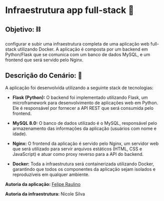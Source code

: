 # Infraestrutura app full-stack 🚀

## Objetivo: ⛓️
  configurar e subir uma infraestrutura completa de uma aplicação web full-stack utilizando Docker. A aplicação é composta por um backend em Python/Flask que se comunica com um banco de dados MySQL, e um frontend que será servido pelo Nginx.

## Descrição do Cenário: 🐙

A aplicação foi desenvolvida utilizando a seguinte stack de tecnologias:

- **Flask (Python):** O backend foi implementado utilizando Flask, um microframework para desenvolvimento de aplicações web em Python. Ele é responsável por fornecer a API REST que será consumida pelo frontend.

- **MySQL 8.0:** O banco de dados utilizado é o MySQL, responsável pelo armazenamento das informações da aplicação (usuários com nome e idade).

- **Nginx:** O frontend da aplicação é servido pelo Nginx, um servidor web que será utilizado para servir arquivos estáticos (HTML, CSS e JavaScript) e atuar como proxy reverso para a API do backend.

- **Docker:** Toda a infraestrutura será containerizada utilizando Docker, garantindo que todos os componentes da aplicação sejam isolados e reproduzíveis em qualquer ambiente.


**Autoria da aplicação:** [Felipe Raulino](https://www.linkedin.com/in/filipe-raulino-5523aa4b/) 

**Autoria da infraestrutura:** Nicole Silva

